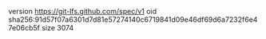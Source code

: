 version https://git-lfs.github.com/spec/v1
oid sha256:91d57f07a6301d7d81e57274140c6719841d09e46df69d6a7232f6e47e06cb5f
size 3074
